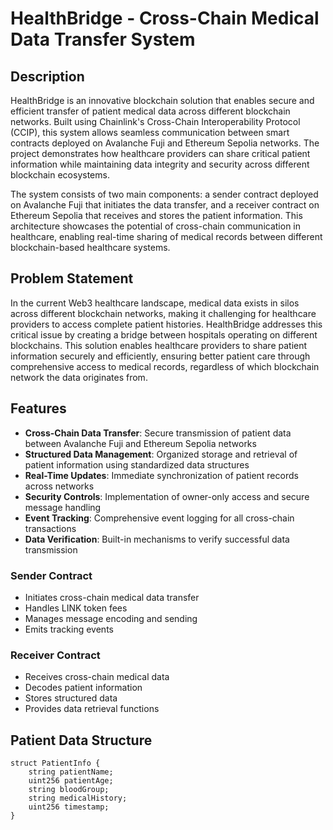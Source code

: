 # HealthBridge - Cross-Chain Medical Data Transfer System

## Description
HealthBridge is an innovative blockchain solution that enables secure and efficient transfer of patient medical data across different blockchain networks. Built using Chainlink's Cross-Chain Interoperability Protocol (CCIP), this system allows seamless communication between smart contracts deployed on Avalanche Fuji and Ethereum Sepolia networks. The project demonstrates how healthcare providers can share critical patient information while maintaining data integrity and security across different blockchain ecosystems.

The system consists of two main components: a sender contract deployed on Avalanche Fuji that initiates the data transfer, and a receiver contract on Ethereum Sepolia that receives and stores the patient information. This architecture showcases the potential of cross-chain communication in healthcare, enabling real-time sharing of medical records between different blockchain-based healthcare systems.

## Problem Statement
In the current Web3 healthcare landscape, medical data exists in silos across different blockchain networks, making it challenging for healthcare providers to access complete patient histories. HealthBridge addresses this critical issue by creating a bridge between hospitals operating on different blockchains. This solution enables healthcare providers to share patient information securely and efficiently, ensuring better patient care through comprehensive access to medical records, regardless of which blockchain network the data originates from.

## Features

- **Cross-Chain Data Transfer**: Secure transmission of patient data between Avalanche Fuji and Ethereum Sepolia networks
- **Structured Data Management**: Organized storage and retrieval of patient information using standardized data structures
- **Real-Time Updates**: Immediate synchronization of patient records across networks
- **Security Controls**: Implementation of owner-only access and secure message handling
- **Event Tracking**: Comprehensive event logging for all cross-chain transactions
- **Data Verification**: Built-in mechanisms to verify successful data transmission

### Sender Contract
- Initiates cross-chain medical data transfer
- Handles LINK token fees
- Manages message encoding and sending
- Emits tracking events

### Receiver Contract
- Receives cross-chain medical data
- Decodes patient information
- Stores structured data
- Provides data retrieval functions

## Patient Data Structure

```solidity
struct PatientInfo {
    string patientName;
    uint256 patientAge;
    string bloodGroup;
    string medicalHistory;
    uint256 timestamp;
}
